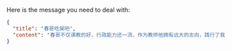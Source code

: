 Here is the message you need to deal with:

```json
{
  "title": "春哥吃屎吧",
  "content": "春哥不仅课教的好，行政能力还一流，作为教师他拥有远大的志向，践行了我们一千年前的社会制度的统治方法，给了那些有自己想法的叛逆的同学非常合理的挂科惩戒，同时让成绩分布形成了金字塔，真的是太棒啦",
}
```
